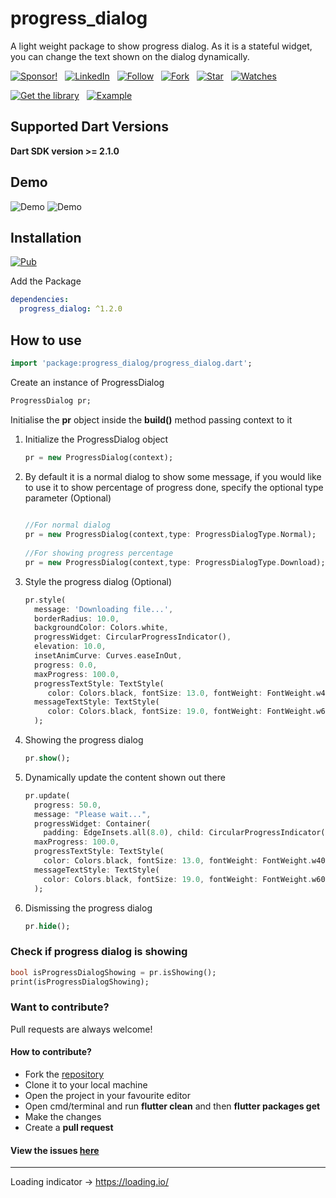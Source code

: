 # progress_dialog

A light weight package to show progress dialog. As it is a stateful widget, you can change the text shown on the dialog dynamically.

[![Sponsor!](https://img.shields.io/badge/Say%20Thanks-!-1EAEDB.svg)](https://github.com/fayaz07/progress_dialog) &nbsp; [![LinkedIn](https://img.shields.io/badge/LinkedIn-in-0e76a8)](https://www.linkedin.com/in/fayaz07) &nbsp; [![Follow](https://img.shields.io/github/followers/fayaz07?style=social)](https://github.com/fayaz07) &nbsp; [![Fork](https://img.shields.io/github/forks/fayaz07/progress_dialog?style=social)](https://github.com/fayaz07/progress_dialog/fork) &nbsp; [![Star](https://img.shields.io/github/stars/fayaz07/progress_dialog?style=social)](https://github.com/fayaz07/progress_dialog/star) &nbsp; [![Watches](https://img.shields.io/github/watchers/fayaz07/progress_dialog?style=social)](https://github.com/fayaz07/progress_dialog/) 

[![Get the library](https://img.shields.io/badge/Get%20library-pub-blue)](https://pub.dev/packages/progress_dialog) &nbsp; [![Example](https://img.shields.io/badge/Example-Ex-success)](https://pub.dev/packages/progress_dialog#-example-tab-)



## Supported Dart Versions
**Dart SDK version >= 2.1.0**

## Demo

<img src="https://raw.githubusercontent.com/fayaz07/progress_dialog/master/demo.gif" alt="Demo"/> <img src="https://raw.githubusercontent.com/fayaz07/progress_dialog/master/demo_1.gif" alt="Demo" />


## Installation
[![Pub](https://img.shields.io/badge/pub-1.2.0-blue)](https://pub.dev/packages/progress_dialog)

Add the Package
```yaml
dependencies:
  progress_dialog: ^1.2.0
```

## How to use

```dart
import 'package:progress_dialog/progress_dialog.dart';
```
Create an instance of ProgressDialog
```dart
ProgressDialog pr;
```

Initialise the **pr** object inside the **build()** method passing context to it

<ol>
<li> Initialize the ProgressDialog object
  
```dart
pr = new ProgressDialog(context);
```
</li>


<li> By default it is a normal dialog to show some message, if you would like to use it to show percentage of progress done, specify the optional type parameter (Optional)
  
```dart
    
//For normal dialog
pr = new ProgressDialog(context,type: ProgressDialogType.Normal);
    
//For showing progress percentage
pr = new ProgressDialog(context,type: ProgressDialogType.Download);
```
</li>

  
<li>Style the progress dialog (Optional)

```dart
pr.style(
  message: 'Downloading file...',
  borderRadius: 10.0,
  backgroundColor: Colors.white,
  progressWidget: CircularProgressIndicator(),
  elevation: 10.0,
  insetAnimCurve: Curves.easeInOut,
  progress: 0.0,
  maxProgress: 100.0,
  progressTextStyle: TextStyle(
     color: Colors.black, fontSize: 13.0, fontWeight: FontWeight.w400),
  messageTextStyle: TextStyle(
     color: Colors.black, fontSize: 19.0, fontWeight: FontWeight.w600)
  );
```

</li>

<li>Showing the progress dialog

```dart
pr.show();
```

</li>

<li>
Dynamically update the content shown out there

```dart
pr.update(
  progress: 50.0,
  message: "Please wait...",
  progressWidget: Container(
    padding: EdgeInsets.all(8.0), child: CircularProgressIndicator()),
  maxProgress: 100.0,
  progressTextStyle: TextStyle(
    color: Colors.black, fontSize: 13.0, fontWeight: FontWeight.w400),
  messageTextStyle: TextStyle(
    color: Colors.black, fontSize: 19.0, fontWeight: FontWeight.w600),
  );
```

</li>

<li>
Dismissing the progress dialog

```dart
pr.hide();
```

</li>  
</ol>


### Check if progress dialog is showing

```dart
bool isProgressDialogShowing = pr.isShowing();
print(isProgressDialogShowing);
```

### Want to contribute? 
Pull requests are always welcome!

#### How to contribute?

* Fork the [repository](https://github.com/fayaz07/progress_dialog)
* Clone it to your local machine
* Open the project in your favourite editor
* Open cmd/terminal and run **flutter clean** and then **flutter packages get**
* Make the changes
* Create a **pull request**

#### View the issues [here](https://github.com/fayaz07/progress_dialog/issues)

---
Loading indicator -> https://loading.io/
